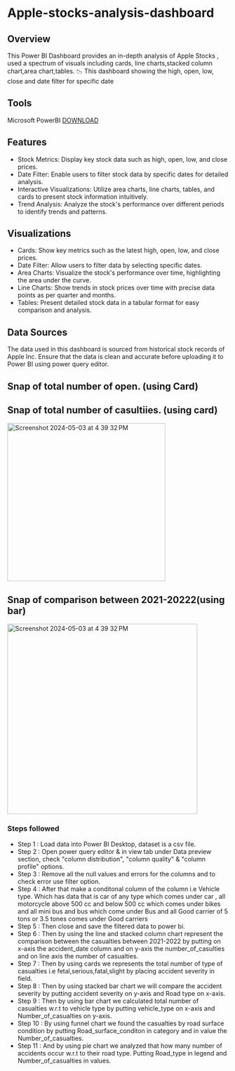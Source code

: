 # Apple-stocks-analysis-dashboard 
## Overview

This Power BI Dashboard provides an in-depth analysis of Apple Stocks , used a spectrum of visuals including cards, line charts,stacked column chart,area chart,tables. 📉
This dashboard showing the high, open, low, close and date filter for specific date

## Tools
Microsoft PowerBI [DOWNLOAD](https://www.microsoft.com/en-us/download/details.aspx?id=58494)

## Features

- Stock Metrics: Display key stock data such as high, open, low, and close prices.
- Date Filter: Enable users to filter stock data by specific dates for detailed analysis.
- Interactive Visualizations: Utilize area charts, line charts, tables, and cards to present stock information intuitively.
- Trend Analysis: Analyze the stock's performance over different periods to identify trends and patterns.


## Visualizations

- Cards: Show key metrics such as the latest high, open, low, and close prices.
- Date Filter: Allow users to filter data by selecting specific dates.
- Area Charts: Visualize the stock's performance over time, highlighting the area under the curve.
- Line Charts: Show trends in stock prices over time with precise data points as per quarter and months.
- Tables: Present detailed stock data in a tabular format for easy comparison and analysis.

## Data Sources
The data used in this dashboard is sourced from historical stock records of Apple Inc. Ensure that the data is clean and accurate before uploading it to Power BI using power query editor.

## Snap of total number of open. (using Card)


## Snap of total number of casultiies. (using card)
<img width="360" alt="Screenshot 2024-05-03 at 4 39 32 PM" src="https://github.com/rahil6218/PowerBI/assets/163023453/cb61d541-f3b1-4ca2-93ed-247a8f3250b4">

## Snap of comparison between 2021-20222(using bar)
<img width="433" alt="Screenshot 2024-05-03 at 4 39 32 PM" src="https://github.com/rahil6218/PowerBI/assets/163023453/9e27b651-676d-478d-af36-134cac00e572">

### Steps followed 

- Step 1 : Load data into Power BI Desktop, dataset is a csv file.
- Step 2 : Open power query editor & in view tab under Data preview section, check "column distribution", "column quality" & "column profile" options.
- Step 3 : Remove all the null values and errors for the columns and to check error use filter option.
- Step 4 : After that make a conditonal column of the column i.e Vehicle type. Which has data that is car of any type which comes under car , all motorcycle above 500 cc and below 500 cc which comes under bikes and all mini bus and bus which come under Bus and all Good carrier of 5 tons or 3.5 tones comes under Good carriers
- Step 5 : Then close and save the filtered data to power bi.
- Step 6 : Then by using the line and stacked column chart represent the comparison between the casualties between 2021-2022 by putting on x-axis the accident_date column and on y-axis the number_of_casulties and on line axis the number of casualties.
- Step 7 : Then by using cards we represents the total number of type of casualties i.e fetal,serious,fatal,slight by placing accident severity in field.
- Step 8 : Then by using stacked bar chart we will compare the accident severity by putting accident severity on y-axis and Road type on x-axis.
- Step 9 : Then by using bar chart we calculated total number of casualties w.r.t to vehicle type by putting vehicle_type on x-axis and Number_of_casualties on y-axis.
- Step 10 : By using funnel chart we found the casualties by road surface condition by putting Road_surface_conditon in category and in value the Number_of_casualties.
- Step 11 : And by using pie chart we analyzed that how many number of accidents occur w.r.t to their road type. Putting Road_type in legend and Number_of_casualties in values. 
